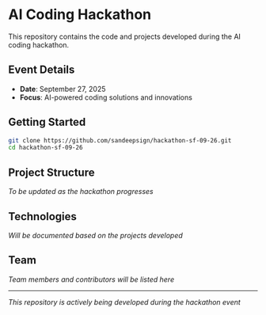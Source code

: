 # AI Coding Hackathon

This repository contains the code and projects developed during the AI coding hackathon.

## Event Details
- **Date**: September 27, 2025
- **Focus**: AI-powered coding solutions and innovations

## Getting Started

```bash
git clone https://github.com/sandeepsign/hackathon-sf-09-26.git
cd hackathon-sf-09-26
```

## Project Structure

*To be updated as the hackathon progresses*

## Technologies

*Will be documented based on the projects developed*

## Team

*Team members and contributors will be listed here*

---

*This repository is actively being developed during the hackathon event*
